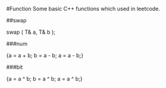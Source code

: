 #Function
Some basic C++ functions which used in leetcode.

##swap

swap ( T& a, T& b );

###num

{a = a + b; b = a - b; a = a - b;}

###bit

{a = a ^ b; b = a ^ b; a = a ^ b;}